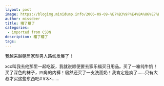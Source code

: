 ```yaml
---
layout: post
image: https://blogimg.minidump.info/2006-09-09-%E7%B3%9F%E4%BA%86%E7%B3%9F%E4%BA%86.md
author: missdeer
title: 糟了糟了
categories: 
 - imported from CSDN
description: 糟了糟了
tags: 
---
```


我越来越朝居家型男人路线发展了！

xcc叫我去他那里一起吃饭，我就说顺便要去家乐福买日用品。买了一箱纯牛奶！买了深色的袜子，四角的内裤！居然还买了一支洗面奶！我肯定是疯了……只有大叔才买这些东西吧\#￥\&×……
